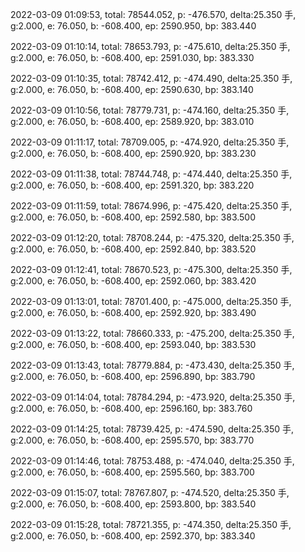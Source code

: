 2022-03-09 01:09:53, total: 78544.052, p: -476.570, delta:25.350 手, g:2.000, e: 76.050, b: -608.400, ep: 2590.950, bp: 383.440

2022-03-09 01:10:14, total: 78653.793, p: -475.610, delta:25.350 手, g:2.000, e: 76.050, b: -608.400, ep: 2591.030, bp: 383.330

2022-03-09 01:10:35, total: 78742.412, p: -474.490, delta:25.350 手, g:2.000, e: 76.050, b: -608.400, ep: 2590.630, bp: 383.140

2022-03-09 01:10:56, total: 78779.731, p: -474.160, delta:25.350 手, g:2.000, e: 76.050, b: -608.400, ep: 2589.920, bp: 383.010

2022-03-09 01:11:17, total: 78709.005, p: -474.920, delta:25.350 手, g:2.000, e: 76.050, b: -608.400, ep: 2590.920, bp: 383.230

2022-03-09 01:11:38, total: 78744.748, p: -474.440, delta:25.350 手, g:2.000, e: 76.050, b: -608.400, ep: 2591.320, bp: 383.220

2022-03-09 01:11:59, total: 78674.996, p: -475.420, delta:25.350 手, g:2.000, e: 76.050, b: -608.400, ep: 2592.580, bp: 383.500

2022-03-09 01:12:20, total: 78708.244, p: -475.320, delta:25.350 手, g:2.000, e: 76.050, b: -608.400, ep: 2592.840, bp: 383.520

2022-03-09 01:12:41, total: 78670.523, p: -475.300, delta:25.350 手, g:2.000, e: 76.050, b: -608.400, ep: 2592.060, bp: 383.420

2022-03-09 01:13:01, total: 78701.400, p: -475.000, delta:25.350 手, g:2.000, e: 76.050, b: -608.400, ep: 2592.920, bp: 383.490

2022-03-09 01:13:22, total: 78660.333, p: -475.200, delta:25.350 手, g:2.000, e: 76.050, b: -608.400, ep: 2593.040, bp: 383.530

2022-03-09 01:13:43, total: 78779.884, p: -473.430, delta:25.350 手, g:2.000, e: 76.050, b: -608.400, ep: 2596.890, bp: 383.790

2022-03-09 01:14:04, total: 78784.294, p: -473.920, delta:25.350 手, g:2.000, e: 76.050, b: -608.400, ep: 2596.160, bp: 383.760

2022-03-09 01:14:25, total: 78739.425, p: -474.590, delta:25.350 手, g:2.000, e: 76.050, b: -608.400, ep: 2595.570, bp: 383.770

2022-03-09 01:14:46, total: 78753.488, p: -474.040, delta:25.350 手, g:2.000, e: 76.050, b: -608.400, ep: 2595.560, bp: 383.700

2022-03-09 01:15:07, total: 78767.807, p: -474.520, delta:25.350 手, g:2.000, e: 76.050, b: -608.400, ep: 2593.800, bp: 383.540

2022-03-09 01:15:28, total: 78721.355, p: -474.350, delta:25.350 手, g:2.000, e: 76.050, b: -608.400, ep: 2592.370, bp: 383.340